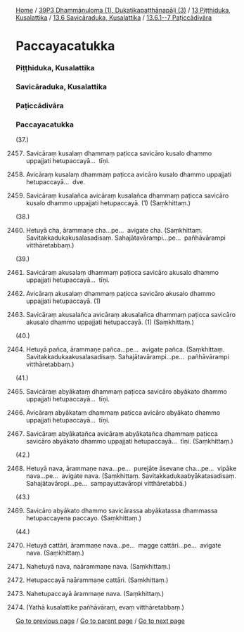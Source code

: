 
[Home](/) / [39P3 Dhammānuloma (1), Dukatikapaṭṭhānapāḷi (3)](/tipitaka/39P3.md) / [13 Piṭṭhiduka, Kusalattika](/tipitaka/39P3/13.md) / [13.6 Savicāraduka, Kusalattika](/tipitaka/39P3/13/13.6.md) / [13.6.1--7 Paṭiccādivāra](/tipitaka/39P3/13/13.6/13.6.1--7.md)

# Paccayacatukka

### Piṭṭhiduka, Kusalattika

### Savicāraduka, Kusalattika

### Paṭiccādivāra

### Paccayacatukka

(37.)

2457. Savicāraṃ kusalaṃ dhammaṃ paṭicca savicāro kusalo dhammo uppajjati hetupaccayā…  tīṇi.

2458. Avicāraṃ kusalaṃ dhammaṃ paṭicca avicāro kusalo dhammo uppajjati hetupaccayā…  dve.

2459. Savicāraṃ kusalañca avicāraṃ kusalañca dhammaṃ paṭicca savicāro kusalo dhammo uppajjati hetupaccayā. (1) (Saṃkhittaṃ.)

(38.)

2460. Hetuyā cha, ārammaṇe cha…pe…  avigate cha. (Saṃkhittaṃ. Savitakkadukakusalasadisaṃ. Sahajātavārampi…pe…  pañhāvārampi vitthāretabbaṃ.)

(39.)

2461. Savicāraṃ akusalaṃ dhammaṃ paṭicca savicāro akusalo dhammo uppajjati hetupaccayā…  tīṇi.

2462. Avicāraṃ akusalaṃ dhammaṃ paṭicca savicāro akusalo dhammo uppajjati hetupaccayā. (1)

2463. Savicāraṃ akusalañca avicāraṃ akusalañca dhammaṃ paṭicca savicāro akusalo dhammo uppajjati hetupaccayā. (1) (Saṃkhittaṃ.)

(40.)

2464. Hetuyā pañca, ārammaṇe pañca…pe…  avigate pañca. (Saṃkhittaṃ. Savitakkadukaakusalasadisaṃ. Sahajātavārampi…pe…  pañhāvārampi vitthāretabbaṃ.)

(41.)

2465. Savicāraṃ abyākataṃ dhammaṃ paṭicca savicāro abyākato dhammo uppajjati hetupaccayā…  tīṇi.

2466. Avicāraṃ abyākataṃ dhammaṃ paṭicca avicāro abyākato dhammo uppajjati hetupaccayā…  tīṇi.

2467. Savicāraṃ abyākatañca avicāraṃ abyākatañca dhammaṃ paṭicca savicāro abyākato dhammo uppajjati hetupaccayā…  tīṇi. (Saṃkhittaṃ.)

(42.)

2468. Hetuyā nava, ārammaṇe nava…pe…  purejāte āsevane cha…pe…  vipāke nava…pe…  avigate nava. (Saṃkhittaṃ. Savitakkadukaabyākatasadisaṃ. Sahajātavāropi…pe…  sampayuttavāropi vitthāretabbā.)

(43.)

2469. Savicāro abyākato dhammo savicārassa abyākatassa dhammassa hetupaccayena paccayo. (Saṃkhittaṃ.)

(44.)

2470. Hetuyā cattāri, ārammaṇe nava…pe…  magge cattāri…pe…  avigate nava. (Saṃkhittaṃ.)

2471. Nahetuyā nava, naārammaṇe nava. (Saṃkhittaṃ.)

2472. Hetupaccayā naārammaṇe cattāri. (Saṃkhittaṃ.)

2473. Nahetupaccayā ārammaṇe nava. (Saṃkhittaṃ.)

2474. (Yathā kusalattike pañhāvāraṃ, evaṃ vitthāretabbaṃ.)

[Go to previous page](/tipitaka/39P3/13/13.6/13.6.1--7.md) / [Go to parent page](/tipitaka/39P3/13/13.6/13.6.1--7.md) / [Go to next page](/tipitaka/39P3/13/13.7.md)


